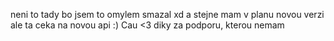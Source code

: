 neni to tady bo jsem to omylem smazal xd
a stejne mam v planu novou verzi
ale ta ceka na novou api :)
Cau <3
diky za podporu, kterou nemam
